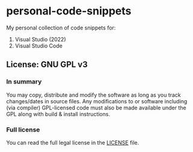 # personal-code-snippets
My personal collection of code snippets for:
1. Visual Studio (2022)
2. Visual Studio Code

## License: GNU GPL v3
### In summary
You may copy, distribute and modify the software as long as you track changes/dates in source files. Any modifications to or software including (via compiler) GPL-licensed code must also be made available under the GPL along with build & install instructions.
### Full license
You can read the full legal license in the [LICENSE](./LICENSE) file.